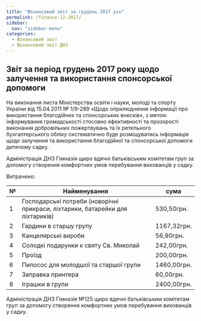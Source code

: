 ```yaml
---
title: "Фінансовий звіт за грудень 2017 рік"
permalink: /finance-12-2017/
sidebar:
  nav: "sidebar-menu"
categories:
  - Фінансовий звіт
  - Фінансовий звіт ДНЗ
---
```


## Звіт за період грудень 2017 року щодо залучення та використання спонсорської допомоги

На виконання листа Міністерства освіти і науки, молоді та спорту України від 15.04.2011 № 1/9-289 «Щодо оприлюднення інформації про використання благодійних та спонсорських внесків», з метою інформування громадськості стосовно ефективності та прозорості виконання добровільних пожертвувань та їх ретельного бухгалтерського обліку систематично буде розміщуватись інформація щодо залучення та використання благодійної та спонсорської допомоги дитячому садку.

Адміністрація ДНЗ Гімназія щиро вдячні батьківським комітетам груп за допомогу створення комфортних умов перебування вихованців у садку.

Витрачено:

| № | Найменування | сума        |
|---|--------------|-------------|
| 1 | Господарські потреби (новорічні прикраси, ліхтарики, батарейки для ліхтариків)   | 530,50грн. |
| 2 | Гардини в старшу групу   | 1167,32грн. |
| 3 | Канцелярські вироби   | 56,90грн. |
| 4 | Солодкі подарунки к святу Св. Миколай   | 242,00грн. |
| 5 | Проїзд | 200,00грн. |
| 6 | Пилосос для молодшої та старшої групи | 1460,00грн. |
| 7 | Заправка принтера | 60,00грн. |
| 8 | Іграшки в групи | 2400,00грн. |

Адміністрація ДНЗ Гімназія №125 щиро вдячні батьківським комітетам груп за допомогу створення комфортних умов перебування вихованців у садку.
